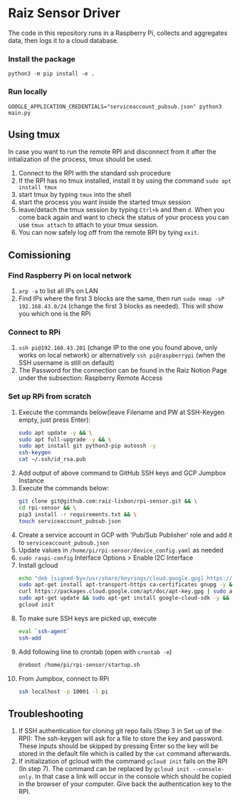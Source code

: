 # Raiz Sensor Driver
The code in this repository runs in a Raspberry Pi, collects and aggregates data, then logs it to a cloud database.

### Install the package

```
python3 -m pip install -e .
```

### Run locally

```
GOOGLE_APPLICATION_CREDENTIALS="serviceaccount_pubsub.json" python3 main.py
```
## Using tmux 

In case you want to run the remote RPI and disconnect from it after the intialization of the process, tmux should be used.

1. Connect to the RPI with the standard ssh procedure 
2. If the RPI has no tmux installed, install it by using the command `sudo apt install tmux`
3. start tmux by typing `tmux` into the shell
4. start the process you want inside the started tmux session
5. leave/detach the tmux session by typing `Ctrl+b` and then `d`. When you come back again and want to check the status of your process you can use `tmux attach` to attach to your tmux session.
6. You can now safely log off from the remote RPI by tying `exit`. 

## Comissioning

### Find Raspberry Pi on local network

1. `arp -a` to list all IPs on LAN
2. Find IPs where the first 3 blocks are the same, then run `sudo nmap -sP 192.168.43.0/24` (change the first 3 blocks as needed). This will show you which one is the RPi

### Connect to RPi

1. `ssh pi@192.168.43.201` (change IP to the one you found above, only works on local network) or alternatively `ssh pi@raspberrypi` (when the SSH username is still on default) 
2. The Password for the connection can be found in the Raiz Notion Page under the subsection: Raspberry Remote Access

### Set up RPi from scratch

1. Execute the commands below(leave Filename and PW at SSH-Keygen empty, just press Enter):
   ```sh
   sudo apt update -y && \
   sudo apt full-upgrade -y && \
   sudo apt install git python3-pip autossh -y
   ssh-keygen
   cat ~/.ssh/id_rsa.pub
   ```
2. Add output of above command to GitHub SSH keys and GCP Jumpbox Instance
3. Execute the commands below:
   ```sh
   git clone git@github.com:raiz-lisbon/rpi-sensor.git && \
   cd rpi-sensor && \
   pip3 install -r requirements.txt && \
   touch serviceaccount_pubsub.json
   ```
4. Create a service account in GCP with 'Pub/Sub Publisher' role and add it to `serviceaccount_pubsub.json`
5. Update values in `/home/pi/rpi-sensor/device_config.yaml` as needed
6. `sudo raspi-config` Interface Options > Enable I2C Interface
7. Install gcloud
   ```sh
   echo "deb [signed-by=/usr/share/keyrings/cloud.google.gpg] https://packages.cloud.google.com/apt cloud-sdk main" | sudo tee -a /etc/apt/sources.list.d/google-cloud-sdk.list &&
   sudo apt-get install apt-transport-https ca-certificates gnupg -y &&
   curl https://packages.cloud.google.com/apt/doc/apt-key.gpg | sudo apt-key --keyring /usr/share/keyrings/cloud.google.gpg add - &&
   sudo apt-get update && sudo apt-get install google-cloud-sdk -y &&
   gcloud init
   ```
8. To make sure SSH keys are picked up, execute
   ```sh
   eval `ssh-agent`
   ssh-add
   ```
9. Add following line to crontab (open with `crontab -e`)
   ```sh
   @reboot /home/pi/rpi-sensor/startup.sh
   ```
10. From Jumpbox, connect to RPi
    ```sh
    ssh localhost -p 10001 -l pi
    ```
## Troubleshooting 

1. If SSH authentication for cloning git repo fails (Step 3 in Set up of the RPI): The ssh-keygen will ask for a file to store the key and password. These inputs should be skipped by pressing Enter so the key will be stored in the default file which is called by the `cat` command afterwards.
2. If initialization of gcloud with the command  ```gcloud init``` fails on the RPI (In step 7). The command can be replaced by ```gcloud init --console-only```. In that case a link will occur in the console which should be copied in the browser of your computer. Give back the authentication key to the RPI. 
